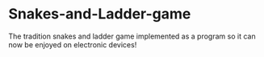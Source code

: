# Snakes-and-Ladder-game
The tradition snakes and ladder game implemented as a program so it can now be enjoyed on electronic devices!
